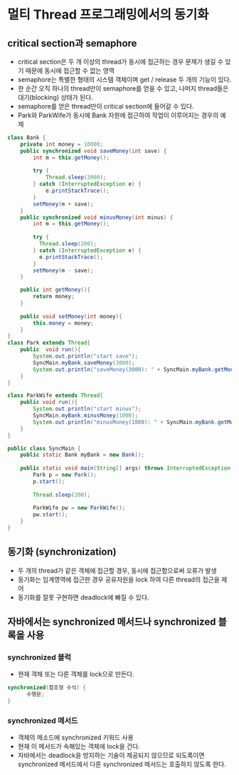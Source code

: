 # 멀티 Thread 프로그래밍에서의 동기화
## critical section과 semaphore
- critical section은 두 개 이상의 thread가 동시에 접근하는 경우
문제가 생길 수 있기 때문에 동시에 접근할 수 없는 영역
- semaphore는 특별한 형태의 시스템 객체이며 get / release 두 개의 기능이 있다.
- 한 순간 오직 하나의 thread만이 semaphore를 얻을 수 있고, 
  나머지 thread들은 대기(blocking) 상태가 된다.
- semaphore를 얻은 thread만이 critical section에 들어갈 수 있다.
- Park와 ParkWife가 동시에 Bank 자원에 접근하여 작업이 이루어지는 경우의 예제
```java
class Bank {
    private int money = 10000;
    public synchronized void saveMoney(int save) {
        int m = this.getMoney();
        
        try {
            Thread.sleep(3000);
        } catch (InterruptedException e) {
            e.printStackTrace();
        }
        setMoney(m + save);
    }
    public synchronized void minusMoney(int minus) {
        int m = this.getMoney();
        
        try {
          Thread.sleep(200);
        } catch (InterruptedException e) {
          e.printStackTrace();
        }
        setMoney(m - save);
    }

    public int getMoney(){
        return money; 
    }
  
    public void setMoney(int money){
        this.money = money;
    }
}
class Park extends Thread{
    public  void run(){
        System.out.println("start save");
        SyncMain.myBank.saveMoney(3000);
        System.out.println("saveMoney(3000): " + SyncMain.myBank.getMoney() );
    }
}

class ParkWife extends Thread{
    public void run(){
        System.out.println("start minus");
        SyncMain.myBank.minusMoney(1000);
        System.out.println("minusMoney(1000): " + SyncMain.myBank.getMoney() );
    }
}

public class SyncMain {
    public static Bank myBank = new Bank();
    
    public static void main(String[] args) throws InterruptedException {
        Park p = new Park();
        p.start();
    
        Thread.sleep(200);
    
        ParkWife pw = new ParkWife();
        pw.start();
    }
}
```
## 동기화 (synchronization)
- 두 개의 thread가 같은 객체에 접근할 경우, 동시에 접근함으로써 오류가 발생
- 동기화는 임계영역에 접근한 경우 공유자원을 lock 하여 다른 thread의 접근을 제어
- 동기화를 잘못 구현하면 deadlock에 빠질 수 있다.

## 자바에서는 synchronized 메서드나 synchronized 블록을 사용
### synchronized 블럭
- 현재 객체 또는 다른 객체를 lock으로 만든다.
```java
synchronized(참조형 수식) {
      수행문;
}
```

### synchronized 메서드
- 객체의 메소드에 synchronized 키워드 사용
- 현재 이 메서드가 속해있는 객체에 lock을 건다.
- 자바에서는 deadlock을 방지하는 기술이 제공되지 않으므로 되도록이면 synchronized 메서드에서 
  다른 synchronized 메서드는 호출하지 않도록 한다.

